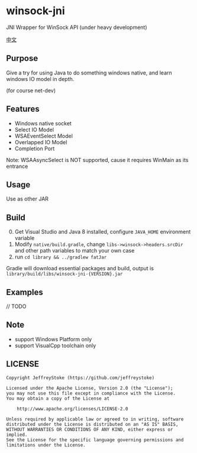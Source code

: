 # winsock-jni

JNI Wrapper for WinSock API (under heavy development)

[中文](./README-CN.md)

## Purpose

Give a try for using Java to do something windows native, and learn windows IO model in depth.

(for course net-dev)

## Features

- Windows native socket
- Select IO Model
- WSAEventSelect Model
- Overlapped IO Model
- Completion Port

Note: WSAAsyncSelect is NOT supported, cause it requires WinMain as its entrance

## Usage

Use as other JAR

## Build

0. Get Visual Studio and Java 8 installed, configure `JAVA_HOME` environment variable
1. Modify `native/build.gradle`, change `libs->winsock->headers.srcDir` and other path variables to match your own case
2. run `cd library && ../gradlew fatJar`

Gradle will download essential packages and build, output is `library/build/libs/winsock-jni-{VERSION}.jar`

## Examples

// TODO

## Note

- support Windows Platform only
- support VisualCpp toolchain only

## LICENSE

```text
Copyright JeffreyStoke (https://github.com/jeffreystoke)

Licensed under the Apache License, Version 2.0 (the "License");
you may not use this file except in compliance with the License.
You may obtain a copy of the License at

    http://www.apache.org/licenses/LICENSE-2.0

Unless required by applicable law or agreed to in writing, software
distributed under the License is distributed on an "AS IS" BASIS,
WITHOUT WARRANTIES OR CONDITIONS OF ANY KIND, either express or implied.
See the License for the specific language governing permissions and
limitations under the License.
```